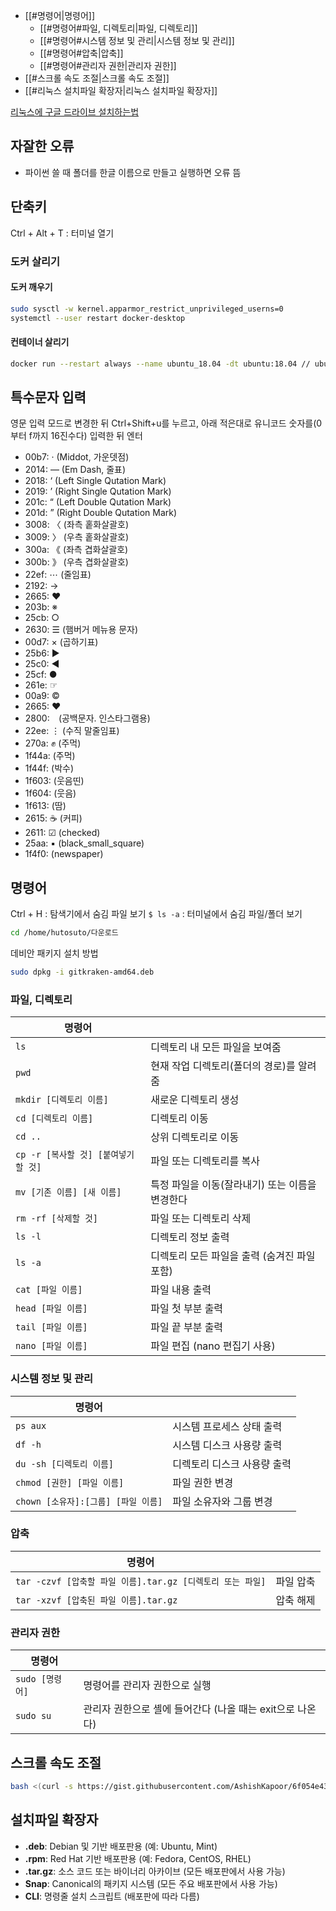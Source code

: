 - [[#명령어|명령어]]
	- [[#명령어#파일, 디렉토리|파일, 디렉토리]]
	- [[#명령어#시스템 정보 및 관리|시스템 정보 및 관리]]
	- [[#명령어#압축|압축]]
	- [[#명령어#관리자 권한|관리자 권한]]
- [[#스크롤 속도 조절|스크롤 속도 조절]]
- [[#리눅스 설치파일 확장자|리눅스 설치파일 확장자]]

[리눅스에 구글 드라이브 설치하는법](https://bigbigpark.github.io/install/install-google-drive/)

## 자잘한 오류

-  파이썬 쓸 때 폴더를 한글 이름으로 만들고 실행하면 오류 뜸

## 단축키

Ctrl + Alt + T : 터미널 열기


### 도커 살리기

#### 도커 깨우기

```sh
sudo sysctl -w kernel.apparmor_restrict_unprivileged_userns=0
systemctl --user restart docker-desktop
```

#### 컨테이너 살리기

```sh
docker run --restart always --name ubuntu_18.04 -dt ubuntu:18.04 // ubuntu 설치
```


## 특수문자 입력

영문 입력 모드로 변경한 뒤 Ctrl+Shift+u를 누르고, 
아래 적은대로 유니코드 숫자를(0부터 f까지 16진수다) 입력한 뒤 엔터

- 00b7: · (Middot, 가운뎃점)
- 2014: — (Em Dash, 줄표)
- 2018: ‘ (Left Single Qutation Mark)
- 2019: ’ (Right Single Qutation Mark)
- 201c: “ (Left Double Qutation Mark)
- 201d: ” (Right Double Qutation Mark)
- 3008: 〈 (좌측 홑화살괄호)
- 3009: 〉 (우측 홑화살괄호)
- 300a: 《 (좌측 겹화살괄호)
- 300b: 》 (우측 겹화살괄호)
- 22ef: ⋯ (줄임표)
- 2192: →
- 2665: ♥
- 203b: ※
- 25cb: ○
- 2630: ☰ (햄버거 메뉴용 문자)
- 00d7: × (곱하기표)
- 25b6: ▶
- 25c0: ◀
- 25cf: ●
- 261e: ☞
- 00a9: ©
- 2665: ♥
- 2800: ⠀(공백문자. 인스타그램용)
- 22ee: ⋮ (수직 말줄임표)
- 270a: ✊ (주먹)
- 1f44a: (주먹)
- 1f44f: (박수)
- 1f603: (웃음띤)
- 1f604: (웃음)
- 1f613: (땀)
- 2615: ☕ (커피)
- 2611: ☑ (checked)
- 25aa: ▪ (black_small_square)
- 1f4f0: (newspaper)

## 명령어

Ctrl + H : 탐색기에서 숨김 파일 보기
`$ ls -a` : 터미널에서 숨김 파일/폴더 보기

```bash
cd /home/hutosuto/다운로드
```

데비안 패키지 설치 방법
```bash
sudo dpkg -i gitkraken-amd64.deb
```

### 파일, 디렉토리

| **명령어**                    |                             |
| -------------------------- | --------------------------- |
| `ls`                       | 디렉토리 내 모든 파일을 보여줌           |
| `pwd`                      | 현재 작업 디렉토리(폴더의 경로)를 알려줌     |
| `mkdir [디렉토리 이름]`          | 새로운 디렉토리 생성                 |
| `cd [디렉토리 이름]`             | 디렉토리 이동                     |
| `cd ..`                    | 상위 디렉토리로 이동                 |
| `cp -r [복사할 것] [붙여넣기 할 것]` | 파일 또는 디렉토리를 복사              |
| `mv [기존 이름] [새 이름]`        | 특정 파일을 이동(잘라내기) 또는 이름을 변경한다 |
| `rm -rf [삭제할 것]`           | 파일 또는 디렉토리 삭제               |
| `ls -l`                    | 디렉토리 정보 출력                  |
| `ls -a`                    | 디렉토리 모든 파일을 출력 (숨겨진 파일 포함)  |
| `cat [파일 이름]`              | 파일 내용 출력                    |
| `head [파일 이름]`             | 파일 첫 부분 출력                  |
| `tail [파일 이름]`             | 파일 끝 부분 출력                  |
| `nano [파일 이름]`             | 파일 편집 (nano 편집기 사용)         |
### 시스템 정보 및 관리

| **명령어**                    |                 |
| -------------------------- | --------------- |
| `ps aux`                   | 시스템 프로세스 상태 출력  |
| `df -h`                    | 시스템 디스크 사용량 출력  |
| `du -sh [디렉토리 이름]`         | 디렉토리 디스크 사용량 출력 |
| `chmod [권한] [파일 이름]`       | 파일 권한 변경        |
| `chown [소유자]:[그룹] [파일 이름]` | 파일 소유자와 그룹 변경   |
### 압축

| **명령어**                                     |       |
| ------------------------------------------- | ----- |
| `tar -czvf [압축할 파일 이름].tar.gz [디렉토리 또는 파일]` | 파일 압축 |
| `tar -xzvf [압축된 파일 이름].tar.gz`              | 압축 해제 |
### 관리자 권한

| **명령어**      |                                     |
| ------------ | ----------------------------------- |
| `sudo [명령어]` | 명령어를 관리자 권한으로 실행                    |
| `sudo su`    | 관리자 권한으로 셸에 들어간다 (나올 때는 exit으로 나온다) |


## 스크롤 속도 조절

```bash
bash <(curl -s https://gist.githubusercontent.com/AshishKapoor/6f054e43578659b4525c47bf279099ba/raw/0b2ad8b67f02ebb01d99294b0ecb6feacc078f67/mousewheel.sh)
```

## 설치파일 확장자

- **.deb**: Debian 및 기반 배포판용 (예: Ubuntu, Mint)
- **.rpm**: Red Hat 기반 배포판용 (예: Fedora, CentOS, RHEL)
- **.tar.gz**: 소스 코드 또는 바이너리 아카이브 (모든 배포판에서 사용 가능)
- **Snap**: Canonical의 패키지 시스템 (모든 주요 배포판에서 사용 가능)
- **CLI**: 명령줄 설치 스크립트 (배포판에 따라 다름)